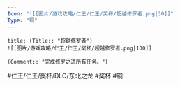 ```yaml
---
Icon: "![[图片/游戏攻略/仁王/仁王/奖杯/超越修罗者.png|30]]"
Type: "铜"
---
```

```ad-common-bronze-trophy
title: (Title:: "超越修罗者")
![[图片/游戏攻略/仁王/仁王/奖杯/超越修罗者.png|100]]

(Comment:: "完成修罗之道所有任务。")
```

#仁王/仁王/奖杯/DLC/东北之龙 #奖杯 #铜
